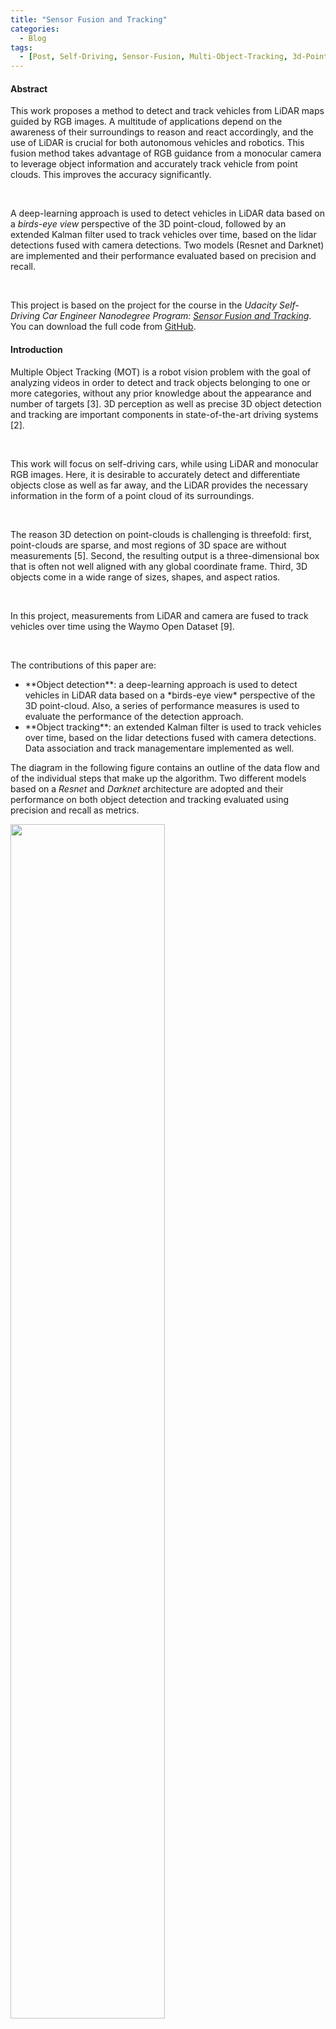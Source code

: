 ```yaml
---
title: "Sensor Fusion and Tracking"
categories:
  - Blog
tags:
  - [Post, Self-Driving, Sensor-Fusion, Multi-Object-Tracking, 3d-Point-Cloud, LiDAR, Resnet, Extended-Kalman-Filter]
---
```


#### Abstract

This work proposes a method to detect and track vehicles from
LiDAR maps guided by RGB images. A multitude of applications
depend on the awareness of their surroundings to reason and react accordingly, and the use of LiDAR is crucial for both autonomous vehicles and robotics. This fusion method takes advantage of RGB guidance from a monocular camera to leverage object information and accurately track vehicle from point clouds. This improves the accuracy significantly.

<br/>

A deep-learning approach is used to detect vehicles in LiDAR
data based on a *birds-eye view* perspective of the 3D point-cloud, followed by an extended Kalman filter used to track vehicles over time, based on the lidar detections fused with camera detections.
Two models (Resnet and Darknet) are implemented and their performance evaluated based on precision and recall.

<br/>

This project is based on the project for the course in the *Udacity Self-Driving Car Engineer Nanodegree Program: [Sensor Fusion and Tracking](https://github.com/udacity/nd013-c2-fusion-starter)*. You can download the full code from [GitHub](https://github.com/IacopomC/3D-Multi-Object-Tracking).

#### Introduction

Multiple Object Tracking (MOT) is a robot vision problem with
the goal of analyzing videos in order to detect and track objects belonging to one or more categories, without any prior knowledge about the appearance and number of targets [3]. 3D perception as well as precise 3D object detection and tracking are important components in state-of-the-art driving systems [2].

<br/>

This work will focus on self-driving cars, while using LiDAR and monocular RGB images. Here, it is desirable to accurately detect and differentiate objects close as well as far away, and the LiDAR provides the necessary information in the form of a point cloud of its surroundings.

<br/>

The reason 3D detection on point-clouds is challenging is threefold: first, point-clouds are sparse, and most regions of 3D space are without measurements [5]. Second, the resulting output is a three-dimensional box that is often not well aligned with any global coordinate frame. Third, 3D objects come in a wide range of sizes, shapes, and aspect ratios.

<br/>

In this project, measurements from LiDAR and camera are fused
to track vehicles over time using the Waymo Open Dataset [9].

<br/>

The contributions of this paper are:

<ul>
  <li>**Object detection**: a deep-learning approach is used to detect vehicles in LiDAR data based on a *birds-eye view* perspective of the 3D point-cloud. Also, a series of performance measures is used to evaluate the performance of the detection approach.</li>
  <li>**Object tracking**: an extended Kalman filter is used to track vehicles over time, based on the lidar detections fused with camera detections. Data association and track managementare implemented as well.</li>
</ul>

The diagram in the following figure contains an outline of the data flow and of the individual steps that make up the algorithm. Two different models based on a *Resnet* and *Darknet* architecture are adopted and their performance on both object detection and tracking evaluated using precision and recall as metrics.

<img src="{{ site.url }}/assets/images/sensor-fusion-tracking-post/project-layout.png" width="70%">

#### Method

#### Experiments

#### Conclusion

#### References

